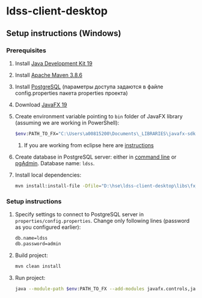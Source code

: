 # ldss-client-desktop

## Setup instructions (Windows)

### Prerequisites

1. Install [Java Development Kit 19](https://docs.oracle.com/en/java/javase/19/install/installation-jdk-microsoft-windows-platforms.html)
1. Install [Apache Maven 3.8.6](https://maven.apache.org/install.html)
1. Install [PostgreSQL](https://www.enterprisedb.com/downloads/postgres-postgresql-downloads) (параметры доступа задаются в файле config.properties пакета properties проекта)
1. Download [JavaFX 19](https://gluonhq.com/products/javafx/)
1. Create environment variable pointing to `bin` folder of JavaFX library (assuming we are working in PowerShell):
    ```bash
    $env:PATH_TO_FX="C:\Users\a00815200\Documents\_LIBRARIES\javafx-sdk-19\lib"
    ```

    1. If you are working from eclipse here are [instructions](https://stackoverflow.com/questions/64560205/getting-module-javafx-controls-not-found-error-java-eclipse-ide) 
1. Create database in PostgreSQL server: either in [command line](https://www.guru99.com/postgresql-create-database.html) 
   or [pgAdmin](https://www.pgadmin.org/download/). Database name: `ldss`.
1. Install local dependencies:
    ```bash
    mvn install:install-file -Dfile="D:\hse\ldss-client-desktop\libs\fx_table_adapter.jar" -DgroupId="org.grios.tableadapter" -DartifactId="fx_table_adapter" -Dversion="1.0" -Dpackaging=jar
    ```
### Setup instructions

1. Specify settings to connect to PostgreSQL server in `properties/config.properties`. Change
   only following lines (password as you configured earlier):
    ```bash
    db.name=ldss
    db.password=admin
    ```
1. Build project:
    ```bash
    mvn clean install
    ```
1. Run project:
    ```bash
    java --module-path $env:PATH_TO_FX --add-modules javafx.controls,javafx.fxml -cp .\target\AdaptableDSS-1.0-SNAPSHOT-jar-with-dependencies.jar adaptabledsss.HelloApplication
    ```
